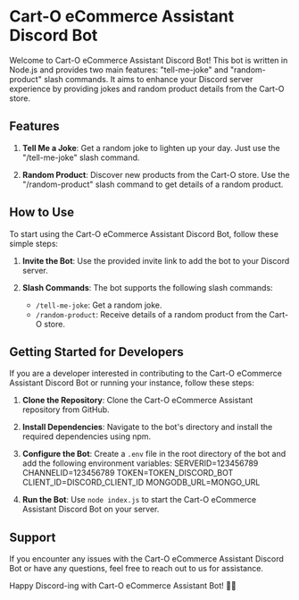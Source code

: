 # Cart-O eCommerce Assistant Discord Bot 

Welcome to Cart-O eCommerce Assistant Discord Bot! This bot is written in Node.js and provides two main features: "tell-me-joke" and "random-product" slash commands. It aims to enhance your Discord server experience by providing jokes and random product details from the Cart-O store.

## Features

1. **Tell Me a Joke**: Get a random joke to lighten up your day. Just use the "/tell-me-joke" slash command.

2. **Random Product**: Discover new products from the Cart-O store. Use the "/random-product" slash command to get details of a random product.

## How to Use

To start using the Cart-O eCommerce Assistant Discord Bot, follow these simple steps:

1. **Invite the Bot**: Use the provided invite link to add the bot to your Discord server.

2. **Slash Commands**: The bot supports the following slash commands:
   - `/tell-me-joke`: Get a random joke.
   - `/random-product`: Receive details of a random product from the Cart-O store.

## Getting Started for Developers

If you are a developer interested in contributing to the Cart-O eCommerce Assistant Discord Bot or running your instance, follow these steps:

1. **Clone the Repository**: Clone the Cart-O eCommerce Assistant repository from GitHub.

2. **Install Dependencies**: Navigate to the bot's directory and install the required dependencies using npm.

3. **Configure the Bot**: Create a `.env` file in the root directory of the bot and add the following environment variables:
SERVERID=123456789
CHANNELID=123456789
TOKEN=TOKEN_DISCORD_BOT
CLIENT_ID=DISCORD_CLIENT_ID
MONGODB_URL=MONGO_URL
4. **Run the Bot**: Use `node index.js` to start the Cart-O eCommerce Assistant Discord Bot on your server.



## Support

If you encounter any issues with the Cart-O eCommerce Assistant Discord Bot or have any questions, feel free to reach out to us for assistance.

Happy Discord-ing with Cart-O eCommerce Assistant Bot! 🛒🤖
